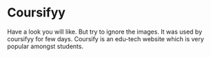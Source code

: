 # Coursifyy
Have a look you will like. But try to ignore the images.
It was used by coursifyy for few days.
Coursify is an edu-tech website which is very popular amongst students.
